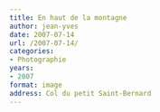 ```yaml
---
title: En haut de la montagne
author: jean-yves
date: 2007-07-14
url: /2007-07-14/
categories:
- Photographie
years:
- 2007
format: image
address: Col du petit Saint-Bernard
---
```

